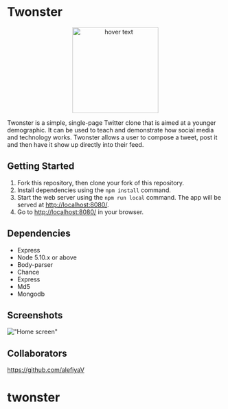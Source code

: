 # Twonster

<p align="center">
  <img src="https://image.flaticon.com/icons/svg/826/826588.svg" width="200" title="hover text">
</p>

Twonster is a simple, single-page Twitter clone that is aimed at a younger demographic. It can be used to teach and demonstrate how social media and technology works. Twonster allows a user to compose a tweet, post it and then have it show up directly into their feed. 

## Getting Started

1. Fork this repository, then clone your fork of this repository.
2. Install dependencies using the `npm install` command.
3. Start the web server using the `npm run local` command. The app will be served at <http://localhost:8080/>.
4. Go to <http://localhost:8080/> in your browser.

## Dependencies

- Express
- Node 5.10.x or above
- Body-parser
- Chance
- Express
- Md5
- Mongodb

## Screenshots

!["Home screen"](https://github.com/bguids91/tweeter/blob/master/docs/Screen%20Shot%202018-09-15%20at%2017.51.37.png?raw=true)

## Collaborators
https://github.com/alefiyaV


# twonster
